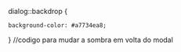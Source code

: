 dialog::backdrop {
    
    background-color: #a7734ea8;
  } //codigo para mudar a sombra em volta do modal